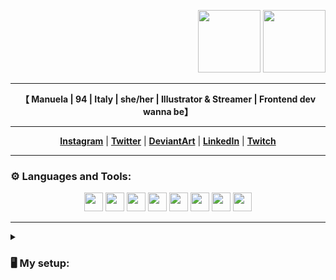 <p align="right">
  <img src="https://media4.giphy.com/media/WbmqwlJnSdThNwl7Gp/giphy.gif?cid=ecf05e47jn5ib25qejbx1wbgd870gbcl6tws1l4945o6o1hr&rid=giphy.gif&ct=ts"  width="100" height="100">
<img src="https://i.imgur.com/XhM0yaE.gif"  width="100" height="100">
</p>
<hr>
<p align="center">
<b>【 Manuela | 94 | Italy | she/her | Illustrator & Streamer | Frontend dev wanna be】</b>
</p>
<hr>
<p align="center">
  <strong><a href="https://www.instagram.com/emme_gray/">Instagram</a></strong> |
  <strong><a href="https://twitter.com/Emme_Gray">Twitter</a></strong> |
  <strong><a href="https://www.deviantart.com/emme-chan">DeviantArt</a></strong> |
  <strong><a href="https://www.linkedin.com/in/manuela-ienuso-a44190111/">LinkedIn</a></strong> |
  <strong><a href="https://www.twitch.tv/emmegray">Twitch</a></strong>
</p>
<hr>
<h3>⚙ Languages and Tools:</h3>
<p align="center">
<img src="https://cdn.jsdelivr.net/gh/devicons/devicon/icons/html5/html5-original.svg" width="30" height="30"/>
<img src="https://cdn.jsdelivr.net/gh/devicons/devicon/icons/css3/css3-original.svg" with="30" height="30" />
<img src="https://cdn.jsdelivr.net/gh/devicons/devicon/icons/sass/sass-original.svg" with="30" height="30" />          
<img src="https://cdn.jsdelivr.net/gh/devicons/devicon/icons/javascript/javascript-original.svg" width="30" height="30" />
<img src="https://cdn.jsdelivr.net/gh/devicons/devicon/icons/vuejs/vuejs-original-wordmark.svg" with="30" height="30"/>
<img src="https://cdn.jsdelivr.net/gh/devicons/devicon/icons/laravel/laravel-plain-wordmark.svg" with="30" height="30"/>
<img src="https://cdn.jsdelivr.net/gh/devicons/devicon/icons/bootstrap/bootstrap-original-wordmark.svg" with="30" height="30" /> <img src="https://cdn.jsdelivr.net/gh/devicons/devicon/icons/vscode/vscode-original.svg" with="30" height="30"/>
</p>
<hr>
<details>
<summary><h3>🖥 My setup:</h3></summary>
<h6>◻ Case - Corsair Carbide CC-9011023-WW</h6>
<h6>◻ Motherboard - Asus PRIME B450M-A</h6>
<h6>◻ AMD Ryzen 7 1700</h6>
<h6>◻ GPU - Gainward GeForce RTX 2070 Super Phantom GS</h6>
<h6>◻ RAM - HyperX FURY HX426C16FB/16 DDR4 16 GB</h6>
<h6>◻ Monitor - BenQ GW2480</h6>
<h6>◻ Mouse - CSL vertical mouse 1600 dpi TM137G</h6>
<h6>◻ Keyboard - Corsair Gaming K55 RGB</h6>
<h6>◻ Webcam - Logitech C922</h6>
<h6>◻ Microphone - Neewer NW-700 + audio mixer</h6>
<h6>◻ OS - Windows 10</h6>
</details>
         
<!--
**emmegray/emmegray** is a ✨ _special_ ✨ repository because its `README.md` (this file) appears on your GitHub profile.

Here are some ideas to get you started:

- 🔭 I’m currently working on ...
- 🌱 I’m currently learning ...
- 👯 I’m looking to collaborate on ...
- 🤔 I’m looking for help with ...
- 💬 Ask me about ...
- 📫 How to reach me: ...
- 😄 Pronouns: ...
- ⚡ Fun fact: ...


<img src="https://community.akamai.steamstatic.com/economy/emoticon/asterisk" >

-->
